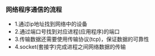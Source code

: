### 网络程序通信的流程
- 1.通过ip地址找到网络中的设备
- 2.通过端口号找到对应进程(应用程序)的端口
- 3.传输数据还需要使用传输协议(tcp)，保证数据的可靠性
- 4.socket(套接字)完成进程之间网络数据的传输